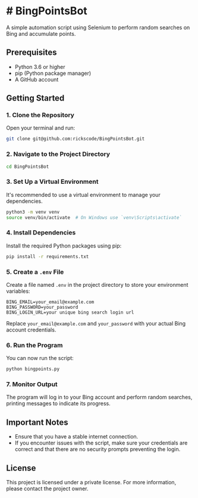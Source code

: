 # # BingPointsBot

A simple automation script using Selenium to perform random searches on Bing and accumulate points.

## Prerequisites

- Python 3.6 or higher
- pip (Python package manager)
- A GitHub account

## Getting Started

### 1. Clone the Repository

Open your terminal and run:

```bash
git clone git@github.com:rickscode/BingPointsBot.git
```

### 2. Navigate to the Project Directory

```bash
cd BingPointsBot
```

### 3. Set Up a Virtual Environment

It's recommended to use a virtual environment to manage your dependencies.

```bash
python3 -m venv venv
source venv/bin/activate  # On Windows use `venv\Scripts\activate`
```

### 4. Install Dependencies

Install the required Python packages using pip:

```bash
pip install -r requirements.txt
```

### 5. Create a `.env` File

Create a file named `.env` in the project directory to store your environment variables:

```plaintext
BING_EMAIL=your_email@example.com
BING_PASSWORD=your_password
BING_LOGIN_URL=your unique bing search login url 
```

Replace `your_email@example.com` and `your_password` with your actual Bing account credentials.

### 6. Run the Program

You can now run the script:

```bash
python bingpoints.py
```

### 7. Monitor Output

The program will log in to your Bing account and perform random searches, printing messages to indicate its progress.

## Important Notes

- Ensure that you have a stable internet connection.
- If you encounter issues with the script, make sure your credentials are correct and that there are no security prompts preventing the login.

## License

This project is licensed under a private license. For more information, please contact the project owner.
